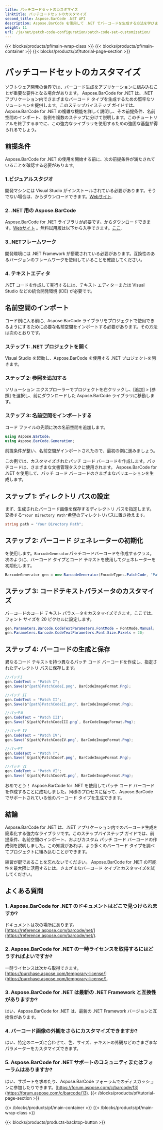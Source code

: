 ```yaml
---
title: パッチコードセットのカスタマイズ
linktitle: パッチコードセットのカスタマイズ
second_title: Aspose.BarCode .NET API
description: Aspose.BarCode を使用して .NET でバーコードを生成する方法を学びます。バーコードを簡単にカスタマイズしてアプリケーションに統合します。
weight: 11
url: /ja/net/patch-code-configuration/patch-code-set-customization/
---
```


{{< blocks/products/pf/main-wrap-class >}}
{{< blocks/products/pf/main-container >}}
{{< blocks/products/pf/tutorial-page-section >}}

# パッチコードセットのカスタマイズ


ソフトウェア開発の世界では、バーコード生成をアプリケーションに組み込むことが重要な要件となる場合があります。 Aspose.BarCode for .NET は、.NET アプリケーション内でさまざまなバーコード タイプを生成するための堅牢なソリューションを提供します。このステップバイステップ ガイドでは、Aspose.BarCode for .NET の複雑な機能を詳しく説明し、その前提条件、名前空間のインポート、各例を複数のステップに分けて説明します。このチュートリアルを終了するまでに、この強力なライブラリを使用するための強固な基盤が得られるでしょう。

## 前提条件

Aspose.BarCode for .NET の使用を開始する前に、次の前提条件が満たされていることを確認する必要があります。

### 1.ビジュアルスタジオ
開発マシンには Visual Studio がインストールされている必要があります。そうでない場合は、からダウンロードできます。[Webサイト](https://visualstudio.microsoft.com/).

### 2. .NET 用の Aspose.BarCode
 Aspose.BarCode for .NET ライブラリが必要です。からダウンロードできます。[Webサイト](https://releases.aspose.com/barcode/net/) 。無料試用版は以下から入手できます。[ここ](https://releases.aspose.com/).

### 3..NETフレームワーク
開発環境には .NET Framework が搭載されている必要があります。互換性のあるバージョンのフレームワークを使用していることを確認してください。

### 4. テキストエディタ
.NET コードを作成して実行するには、テキスト エディターまたは Visual Studio などの統合開発環境 (IDE) が必要です。

## 名前空間のインポート

コード例に入る前に、Aspose.BarCode ライブラリをプロジェクトで使用できるようにするために必要な名前空間をインポートする必要があります。その方法は次のとおりです。

### ステップ 1: .NET プロジェクトを開く
Visual Studio を起動し、Aspose.BarCode を使用する .NET プロジェクトを開きます。

### ステップ 2: 参照を追加する
ソリューション エクスプローラーでプロジェクトを右クリックし、[追加] > [参照] を選択し、前にダウンロードした Aspose.BarCode ライブラリに移動します。

### ステップ 3: 名前空間をインポートする
コード ファイルの先頭に次の名前空間を追加します。

```csharp
using Aspose.BarCode;
using Aspose.BarCode.Generation;
```

前提条件が整い、名前空間がインポートされたので、最初の例に進みましょう。

この例では、カスタマイズされたパッチ コード バーコードを作成します。パッチコードは、さまざまな文書管理タスクに使用されます。 Aspose.BarCode for .NET を使用して、パッチ コード バーコードのさまざまなバリエーションを生成します。

## ステップ 1: ディレクトリ パスの設定

まず、生成されたバーコード画像を保存するディレクトリ パスを指定します。交換する`"Your Directory Path"`希望のディレクトリパスに置き換えます。

```csharp
string path = "Your Directory Path";
```

## ステップ 2: バーコード ジェネレーターの初期化

を使用します。`BarcodeGenerator`パッチコードバーコードを作成するクラス。次のように、バーコード タイプとコード テキストを使用してジェネレーターを初期化します。

```csharp
BarcodeGenerator gen = new BarcodeGenerator(EncodeTypes.PatchCode, "Patch I");
```

## ステップ 3: コードテキストパラメータのカスタマイズ

バーコードのコード テキスト パラメータをカスタマイズできます。ここでは、フォント サイズを 20 ピクセルに設定します。

```csharp
gen.Parameters.Barcode.CodeTextParameters.FontMode = FontMode.Manual;
gen.Parameters.Barcode.CodeTextParameters.Font.Size.Pixels = 20;
```

## ステップ 4: バーコードの生成と保存

異なるコード テキストを持つ異なるパッチ コード バーコードを作成し、指定されたディレクトリ パスに保存します。

```csharp
//パッチI
gen.CodeText = "Patch I";
gen.Save($"{path}PatchCodeI.png", BarCodeImageFormat.Png);

//パッチ II
gen.CodeText = "Patch II";
gen.Save($"{path}PatchCodeII.png", BarCodeImageFormat.Png);

//パッチⅢ
gen.CodeText = "Patch III";
gen.Save(`${path}PatchCodeIII.png`, BarCodeImageFormat.Png);

//パッチ IV
gen.CodeText = "Patch IV";
gen.Save(`${path}PatchCodeIV.png`, BarCodeImageFormat.Png);

//パッチT
gen.CodeText = "Patch T";
gen.Save(`${path}PatchCodeT.png`, BarCodeImageFormat.Png);

//パッチ VI
gen.CodeText = "Patch VI";
gen.Save(`${path}PatchCodeVI.png`, BarCodeImageFormat.Png);
```

おめでとう！ Aspose.BarCode for .NET を使用してパッチ コード バーコードを作成することに成功しました。同様のプロセスに従って、Aspose.BarCode でサポートされている他のバーコード タイプを生成できます。

## 結論

Aspose.BarCode for .NET は、.NET アプリケーション内でのバーコード生成を簡素化する強力なライブラリです。このステップバイステップ ガイドでは、前提条件、名前空間のインポート、およびカスタム パッチ コード バーコードの作成例を説明しました。この知識があれば、より多くのバーコード タイプを調べてプロジェクトに組み込むことができます。

練習が鍵であることを忘れないでください。 Aspose.BarCode for .NET の可能性を最大限に活用するには、さまざまなバーコード タイプとカスタマイズを試してください。

## よくある質問

### 1. Aspose.BarCode for .NET のドキュメントはどこで見つけられますか?
ドキュメントは次の場所にあります。[https://reference.aspose.com/barcode/net/](https://reference.aspose.com/barcode/net/).

### 2. Aspose.BarCode for .NET の一時ライセンスを取得するにはどうすればよいですか?
一時ライセンスは次から取得できます。[https://purchase.aspose.com/temporary-license/](https://purchase.aspose.com/temporary-license/).

### 3. Aspose.BarCode for .NET は最新の .NET Framework と互換性がありますか?
はい、Aspose.BarCode for .NET は、最新の .NET Framework バージョンと互換性があります。

### 4. バーコード画像の外観をさらにカスタマイズできますか?
はい、特定のニーズに合わせて、色、サイズ、テキストの外観などのさまざまなパラメーターをカスタマイズできます。

### 5. Aspose.BarCode for .NET サポートのコミュニティまたはフォーラムはありますか?
はい、サポートを求めたり、Aspose.BarCode フォーラムでのディスカッションに参加したりできます。[https://forum.aspose.com/c/barcode/13](https://forum.aspose.com/c/barcode/13).
{{< /blocks/products/pf/tutorial-page-section >}}

{{< /blocks/products/pf/main-container >}}
{{< /blocks/products/pf/main-wrap-class >}}

{{< blocks/products/products-backtop-button >}}
